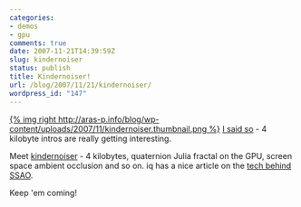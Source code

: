 ```yaml
---
categories:
- demos
- gpu
comments: true
date: 2007-11-21T14:39:59Z
slug: kindernoiser
status: publish
title: Kindernoiser!
url: /blog/2007/11/21/kindernoiser/
wordpress_id: "147"
---
```


[{% img right http://aras-p.info/blog/wp-content/uploads/2007/11/kindernoiser.thumbnail.png %}](http://aras-p.info/blog/wp-content/uploads/2007/11/kindernoiser.png)
[I said so](/blog/2007/05/19/hey-4-kilobyte-intros-are-starting-to-get-interesting/) - 4 kilobyte intros are really getting interesting.

Meet [kindernoiser](http://www.pouet.net/prod.php?which=32549) - 4 kilobytes, quaternion Julia fractal on the GPU, screen space ambient occlusion and so on. iq has a nice article on the [tech behind SSAO](http://rgba.scenesp.org/iq/computer/articles/ssao/ssao.htm).

Keep 'em coming!

